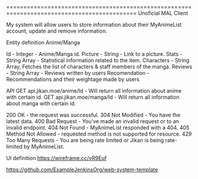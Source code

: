 ============================================================================================
Unoficial MAL Client

My system will allow users to store information about their MyAnimeList account, update and remove information.

Entity definition
Anime/Manga

Id - Integer - Anime/Manga id.
Picture - String - Link to a picture.
Stats - String Array - Statistical information related to the item.
Characters - String Array, Fetches the list of characters & staff members of the manga.
Reviews - String Array - Reviews written by users
Recomendation - Recommendations and their weightage made by users



API 
GET api.jikan.moe/anime/Id - Will return all information about anime with certain id.
GET api.jikan.moe/manga/Id - Will return all information about manga with certain id.


200 OK - the request was successful.
304 Not Modified - You have the latest data.
400 Bad Request - You've made an invalid request or to an invalid endpoint.
404 Not Found - MyAnimeList responded with a 404.
405 Method Not Allowed - requested method is not supported for resource.
429 Too Many Requests - You are being rate limited or Jikan is being rate-limited by MyAnimeList.


UI definition
https://wireframe.cc/vR9Euf


https://github.com/ExampleJenkinsOrg/web-system-template
